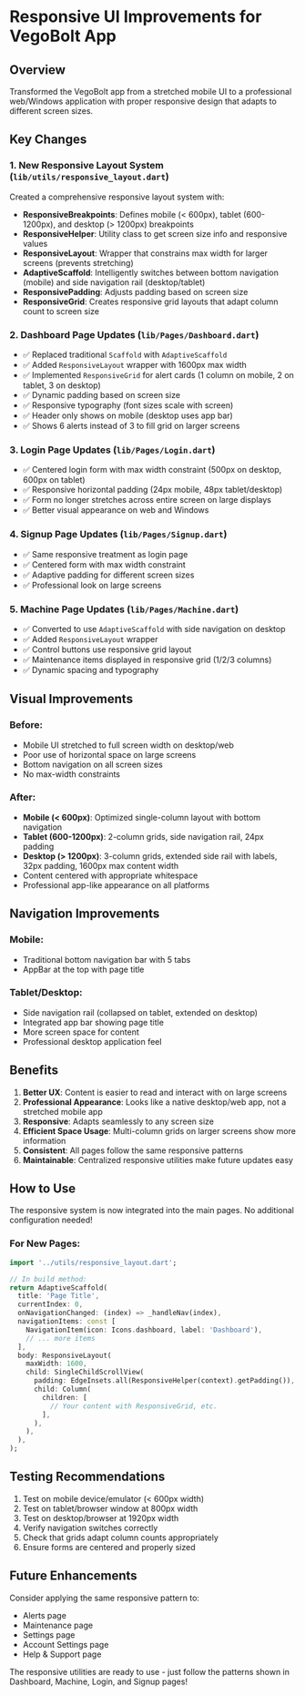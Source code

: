 # Responsive UI Improvements for VegoBolt App

## Overview
Transformed the VegoBolt app from a stretched mobile UI to a professional web/Windows application with proper responsive design that adapts to different screen sizes.

## Key Changes

### 1. **New Responsive Layout System** (`lib/utils/responsive_layout.dart`)
Created a comprehensive responsive layout system with:
- **ResponsiveBreakpoints**: Defines mobile (< 600px), tablet (600-1200px), and desktop (> 1200px) breakpoints
- **ResponsiveHelper**: Utility class to get screen size info and responsive values
- **ResponsiveLayout**: Wrapper that constrains max width for larger screens (prevents stretching)
- **AdaptiveScaffold**: Intelligently switches between bottom navigation (mobile) and side navigation rail (desktop/tablet)
- **ResponsivePadding**: Adjusts padding based on screen size
- **ResponsiveGrid**: Creates responsive grid layouts that adapt column count to screen size

### 2. **Dashboard Page Updates** (`lib/Pages/Dashboard.dart`)
- ✅ Replaced traditional `Scaffold` with `AdaptiveScaffold`
- ✅ Added `ResponsiveLayout` wrapper with 1600px max width
- ✅ Implemented `ResponsiveGrid` for alert cards (1 column on mobile, 2 on tablet, 3 on desktop)
- ✅ Dynamic padding based on screen size
- ✅ Responsive typography (font sizes scale with screen)
- ✅ Header only shows on mobile (desktop uses app bar)
- ✅ Shows 6 alerts instead of 3 to fill grid on larger screens

### 3. **Login Page Updates** (`lib/Pages/Login.dart`)
- ✅ Centered login form with max width constraint (500px on desktop, 600px on tablet)
- ✅ Responsive horizontal padding (24px mobile, 48px tablet/desktop)
- ✅ Form no longer stretches across entire screen on large displays
- ✅ Better visual appearance on web and Windows

### 4. **Signup Page Updates** (`lib/Pages/Signup.dart`)
- ✅ Same responsive treatment as login page
- ✅ Centered form with max width constraint
- ✅ Adaptive padding for different screen sizes
- ✅ Professional look on large screens

### 5. **Machine Page Updates** (`lib/Pages/Machine.dart`)
- ✅ Converted to use `AdaptiveScaffold` with side navigation on desktop
- ✅ Added `ResponsiveLayout` wrapper
- ✅ Control buttons use responsive grid layout
- ✅ Maintenance items displayed in responsive grid (1/2/3 columns)
- ✅ Dynamic spacing and typography

## Visual Improvements

### Before:
- Mobile UI stretched to full screen width on desktop/web
- Poor use of horizontal space on large screens
- Bottom navigation on all screen sizes
- No max-width constraints

### After:
- **Mobile (< 600px)**: Optimized single-column layout with bottom navigation
- **Tablet (600-1200px)**: 2-column grids, side navigation rail, 24px padding
- **Desktop (> 1200px)**: 3-column grids, extended side rail with labels, 32px padding, 1600px max content width
- Content centered with appropriate whitespace
- Professional app-like appearance on all platforms

## Navigation Improvements

### Mobile:
- Traditional bottom navigation bar with 5 tabs
- AppBar at the top with page title

### Tablet/Desktop:
- Side navigation rail (collapsed on tablet, extended on desktop)
- Integrated app bar showing page title
- More screen space for content
- Professional desktop application feel

## Benefits

1. **Better UX**: Content is easier to read and interact with on large screens
2. **Professional Appearance**: Looks like a native desktop/web app, not a stretched mobile app
3. **Responsive**: Adapts seamlessly to any screen size
4. **Efficient Space Usage**: Multi-column grids on larger screens show more information
5. **Consistent**: All pages follow the same responsive patterns
6. **Maintainable**: Centralized responsive utilities make future updates easy

## How to Use

The responsive system is now integrated into the main pages. No additional configuration needed!

### For New Pages:
```dart
import '../utils/responsive_layout.dart';

// In build method:
return AdaptiveScaffold(
  title: 'Page Title',
  currentIndex: 0,
  onNavigationChanged: (index) => _handleNav(index),
  navigationItems: const [
    NavigationItem(icon: Icons.dashboard, label: 'Dashboard'),
    // ... more items
  ],
  body: ResponsiveLayout(
    maxWidth: 1600,
    child: SingleChildScrollView(
      padding: EdgeInsets.all(ResponsiveHelper(context).getPadding()),
      child: Column(
        children: [
          // Your content with ResponsiveGrid, etc.
        ],
      ),
    ),
  ),
);
```

## Testing Recommendations

1. Test on mobile device/emulator (< 600px width)
2. Test on tablet/browser window at 800px width
3. Test on desktop/browser at 1920px width
4. Verify navigation switches correctly
5. Check that grids adapt column counts appropriately
6. Ensure forms are centered and properly sized

## Future Enhancements

Consider applying the same responsive pattern to:
- Alerts page
- Maintenance page  
- Settings page
- Account Settings page
- Help & Support page

The responsive utilities are ready to use - just follow the patterns shown in Dashboard, Machine, Login, and Signup pages!
